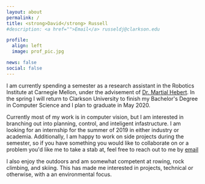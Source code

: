 ```yaml
---
layout: about
permalink: /
title: <strong>David</strong> Russell
#description: <a href="">Email</a> russeldj@clarkson.edu

profile:
  align: left
  image: prof_pic.jpg

news: false
social: false
---
```


I am currently spending a semester as a research assistant in the Robotics Institute at Carnegie Mellon, under the advisement of <a href="https://www.ri.cmu.edu/ri-faculty/martial-hebert/">Dr. Martial Hebert</a>. In the spring I will return to Clarkson University to finish my Bachelor's Degree in Computer Science and I plan to graduate in May 2020.

Currently most of my work is in computer vision, but I am interested in branching out into planning, control, and inteligent infastructure. I am looking for an internship for the summer of 2019 in either industry or academia. Additionally, I am happy to work on side projects during the semester, so if you have something you would like to collaborate on or a problem you'd like me to take a stab at, feel free to reach out to me by <a href="mailto:russelj@clarkson.edu"> email </a>

I also enjoy the outdoors and am somewhat competent at rowing, rock climbing, and skiing. This has made me interested in projects, technical or otherwise, with a an environmental focus.
